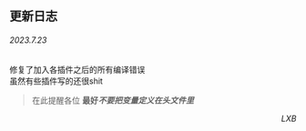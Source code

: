 ## 更新日志
###### 2023.7.23 
修复了加入各插件之后的所有编译错误</br>虽然有些插件写的还很shit
> 在此提醒各位 **最好*不要把变量定义在头文件里***

<p align = "right">  <i>LXB</i> </p>

